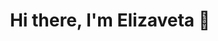 <!-- Hi there, I'm Elizaveta 👋

<!--
**dvoynyk/dvoynyk** is a ✨ _special_ ✨ repository because its `README.md` (this file) appears on your GitHub profile.

Here are some ideas to get you started:

<h4 align="left"> 🔭 I’m currently working on web-application</h4
- 🌱 I’m currently learning ...
- 👯 I’m looking to collaborate on ...
- 🤔 I’m looking for help with ...
- 💬 Ask me about ...
- 📫 How to reach me: ...
- 😄 Pronouns: ...
- ⚡ Fun fact: ...
-->
 <h1 align="center">Hi there, I'm Elizaveta 👋</h1>                
